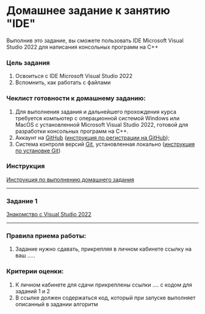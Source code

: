 # Домашнее задание к занятию "IDE"

Выполнив это задание, вы сможете пользовать IDE Microsoft Visual Studio 2022 для написания консольных программ на C++

### Цель задания

1. Освоиться с IDE Microsoft Visual Studio 2022
2. Вспомнить, как работать с файлами

### Чеклист готовности к домашнему заданию:

1. Для выполнения задания и дальнейшего прохождения курса требуется компьютер с операционной системой Windows или MacOS с установленной Microsoft Visual Studio 2022, готовой для разработки консольных программ на C++.
2. Аккаунт на [GitHub](https://github.com/) ([инструкция по регистрации на GitHub](https://github.com/netology-code/cppm-homeworks/tree/main/common/sign%20up));
3. Система контроля версий [Git](https://git-scm.com/), установленная локально ([инструкция по установке Git](https://github.com/netology-code/cppm-homeworks/tree/main/common/download))

### Инструкция

[Инструкция по выполнению домашнего задания]()

------

### Задание 1

[Знакомство с Visual Studio 2022](01)

------

### Правила приема работы:

1. Задание нужно сдавать, прикрепляя в личном кабинете ссылку на ваш .....

### Критерии оценки:

1. К личном кабинете для сдачи прикреплены ссылки .... с кодом для заданий 1 и 2
2. В ссылке должен содержаться код, который при запуске выполняет описанный в задании алгоритм



